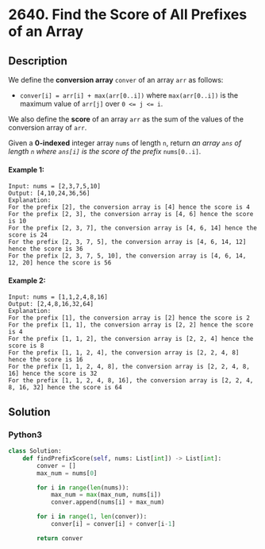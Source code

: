 # 2640. Find the Score of All Prefixes of an Array


## Description
We define the **conversion array** `conver` of an array `arr` as follows:

-   `conver[i] = arr[i] + max(arr[0..i])` where `max(arr[0..i])` is the maximum value of `arr[j]` over `0 <= j <= i`.

We also define the **score** of an array `arr` as the sum of the values of the conversion array of `arr`.

Given a **0-indexed** integer array `nums` of length `n`, return *an array *`ans`* of length *`n`* where *`ans[i]`* is the score of the prefix* `nums[0..i]`.

#### Example 1:
```
Input: nums = [2,3,7,5,10]
Output: [4,10,24,36,56]
Explanation: 
For the prefix [2], the conversion array is [4] hence the score is 4
For the prefix [2, 3], the conversion array is [4, 6] hence the score is 10
For the prefix [2, 3, 7], the conversion array is [4, 6, 14] hence the score is 24
For the prefix [2, 3, 7, 5], the conversion array is [4, 6, 14, 12] hence the score is 36
For the prefix [2, 3, 7, 5, 10], the conversion array is [4, 6, 14, 12, 20] hence the score is 56
```

#### Example 2:
```
Input: nums = [1,1,2,4,8,16]
Output: [2,4,8,16,32,64]
Explanation: 
For the prefix [1], the conversion array is [2] hence the score is 2
For the prefix [1, 1], the conversion array is [2, 2] hence the score is 4
For the prefix [1, 1, 2], the conversion array is [2, 2, 4] hence the score is 8
For the prefix [1, 1, 2, 4], the conversion array is [2, 2, 4, 8] hence the score is 16
For the prefix [1, 1, 2, 4, 8], the conversion array is [2, 2, 4, 8, 16] hence the score is 32
For the prefix [1, 1, 2, 4, 8, 16], the conversion array is [2, 2, 4, 8, 16, 32] hence the score is 64
```


## Solution

### Python3
```python
class Solution:
    def findPrefixScore(self, nums: List[int]) -> List[int]:
        conver = []
        max_num = nums[0]

        for i in range(len(nums)):
            max_num = max(max_num, nums[i])
            conver.append(nums[i] + max_num)

        for i in range(1, len(conver)):
            conver[i] = conver[i] + conver[i-1]

        return conver
```
